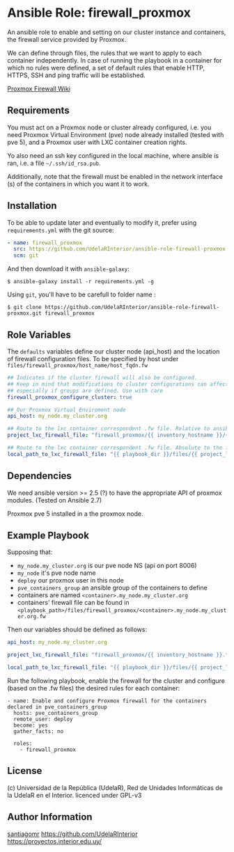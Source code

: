 Ansible Role: firewall_proxmox
=========

An ansible role to enable and setting on our cluster instance and containers, the firewall service provided by Proxmox.

We can define through files, the rules that we want to apply to each container independently. In case of running the playbook in a container for which no rules were defined, a set of default rules that enable HTTP, HTTPS, SSH and ping traffic will be established.

[Proxmox Firewall Wiki](https://pve.proxmox.com/wiki/Firewall)


Requirements
------------

You must act on a Proxmox node or cluster already configured, i.e. you need Proxmox Virtual Environment (pve) node already installed (tested with pve 5), and a Proxmox user with LXC container creation rights.

Yo also need an ssh key configured in the local machine, where ansible is ran, i.e. a file `~/.ssh/id_rsa.pub`.

Additionally, note that the firewall must be enabled in the network interface (s) of the containers in which you want it to work.


Installation
------------

To be able to update later and eventually to modify it, prefer using `requirements.yml` with the git source:

```yaml
- name: firewall_proxmox
  src: https://github.com/UdelaRInterior/ansible-role-firewall-proxmox.git
  scm: git
  ```
And then download it with `ansible-galaxy`:

```shell
$ ansible-galaxy install -r requirements.yml -g
```

Using `git`, you'll have to be carefull to folder name :

```shell
$ git clone https://github.com/UdelaRInterior/ansible-role-firewall-proxmox.git firewall_proxmox
```

Role Variables
--------------

The `defaults` variables define our cluster node (api_host) and the location of firewall configuration files. To be specified by host under `files/firewall_proxmox/host_name/host_fqdn.fw`

```yaml
## Indicates if the cluster firewall will also be configured.
## Keep in mind that modifications to cluster configurations can affect many hosts,
## especially if groups are defined. Use with care
firewall_proxmox_configure_cluster: true

## Our Proxmox Virtual Enviroment node
api_host: my_node.my_cluster.org

## Route to the lxc container correspondent .fw file. Relative to ansible project 'files' folder.
project_lxc_firewall_file: "firewall_proxmox/{{ inventory_hostname }}/{{ inventory_hostname.split('.')[0] }}.fw"

## Route to the lxc container correspondent .fw file. Absolute to the file on our local machine that runs the playbook.
local_path_to_lxc_firewall_file: "{{ playbook_dir }}/files/{{ project_lxc_firewall_file }}"
```

Dependencies
------------

We need ansible version >= 2.5 (?) to have the appropriate API of proxmox modules. (Tested on Ansible 2.7)

Proxmox pve 5 installed in a the proxmox node.


Example Playbook
----------------

Supposing that:
* `my_node.my_cluster.org` is our pve node NS (api on port 8006)
* `my_node` it's pve node name
* `deploy` our proxmox user in this node
* `pve_containers_group` an ansible group of the containers to define
* containers are named `<container>.my_node.my_cluster.org`
* containers' firewall file can be found in `<playbook_path>/files/firewall_proxmox/<container>.my_node.my_cluster.org.fw`

Then our variables should be defined as follows:
```yaml
api_host: my_node.my_cluster.org

project_lxc_firewall_file: "firewall_proxmox/{{ inventory_hostname }}.fw"

local_path_to_lxc_firewall_file: "{{ playbook_dir }}/files/{{ project_lxc_firewall_file }}"
```

Run the following playbook, enable the firewall for the cluster and configure (based on the .fw files) the desired rules for each container:

    - name: Enable and configure Proxmox firewall for the containers declared in pve_containers_group
      hosts: pve_containers_group
      remote_user: deploy
      become: yes
      gather_facts: no

      roles:
        - firewall_proxmox


License
-------

(c) Universidad de la República (UdelaR), Red de Unidades Informáticas de la UdelaR en el Interior.
licenced under GPL-v3

Author Information
------------------

[santiagomr](https://github.com/santiagomr)
https://github.com/UdelaRInterior
https://proyectos.interior.edu.uy/
